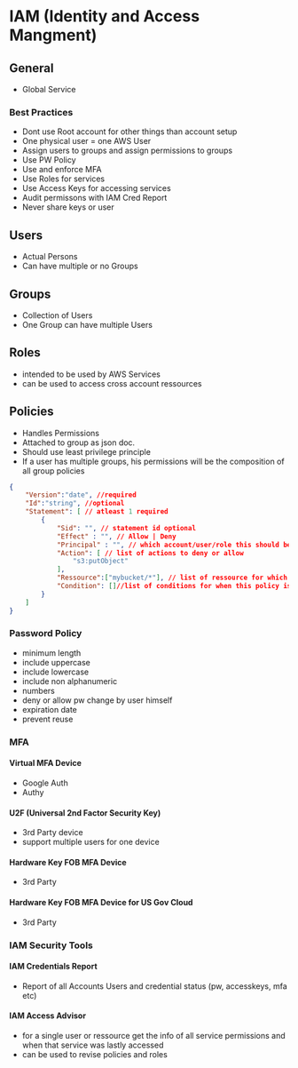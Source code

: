# IAM (Identity and Access Mangment)

## General 
- Global Service
### Best Practices
- Dont use Root account for other things than account setup
- One physical user = one AWS User
- Assign users to groups and assign permissions to groups
- Use PW Policy
- Use and enforce MFA
- Use Roles for services
- Use Access Keys for accessing services 
- Audit permissons with IAM Cred Report 
- Never share keys or user

## Users
- Actual Persons
- Can have multiple or no Groups
## Groups
- Collection of Users
- One Group can have multiple Users
## Roles
- intended to be used by AWS Services
- can be used to access cross account ressources

## Policies
- Handles Permissions
- Attached to group as json doc.
- Should use least privilege principle
- If a user has multiple groups, his permissions will be the composition of all group policies
```json
{
    "Version":"date", //required
    "Id":"string", //optional
    "Statement": [ // atleast 1 required
        {
            "Sid": "", // statement id optional
            "Effect" : "", // Allow | Deny
            "Principal" : "", // which account/user/role this should be applied to (only if used to attach to a ressource)
            "Action": [ // list of actions to deny or allow 
                "s3:putObject"
            ],
            "Ressource":["mybucket/*"], // list of ressource for which the actions are applied to
            "Condition": []//list of conditions for when this policy is applied, optional
        }
    ]
}
```

###  Password Policy
- minimum length
- include uppercase
- include lowercase
- include non alphanumeric
- numbers
- deny or allow pw change by user himself
- expiration date
- prevent reuse

### MFA

#### Virtual MFA Device
- Google Auth
- Authy

#### U2F (Universal 2nd Factor Security Key)
- 3rd Party device
- support multiple users for one device

#### Hardware Key FOB MFA Device
- 3rd Party

#### Hardware Key FOB MFA Device for US Gov Cloud
- 3rd Party

### IAM Security Tools

#### IAM Credentials Report
- Report of all  Accounts Users and credential status (pw, accesskeys, mfa etc)

#### IAM Access Advisor
- for a single user or ressource get the info of all service permissions and when that service was lastly accessed
- can be used to revise policies and roles
